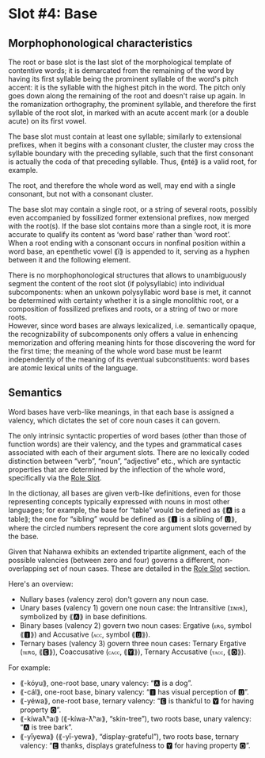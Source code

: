 # Slot #4: Base
  
## Morphophonological characteristics

The root or base slot is the last slot of the morphological template of contentive words; it is demarcated from the remaining of the word by having its first syllable being the prominent syllable of the word's pitch accent: it is the syllable with the highest pitch in the word. The pitch only goes down along the remaining of the root and doesn't raise up again. In the romanization orthography, the prominent syllable, and therefore the first syllable of the root slot, in marked with an acute accent mark (or a double acute) on its first vowel.  
  
The base slot must contain at least one syllable; similarly to extensional prefixes, when it begins with a consonant cluster, the cluster may cross the syllable boundary with the preceding syllable, such that the first consonant is actually the coda of that preceding syllable. Thus, ⟪nté⟫ is a valid root, for example.  
  
The root, and therefore the whole word as well, may end with a single consonant, but not with a consonant cluster.  
  
The base slot may contain a single root, or a string of several roots, possibly even accompanied by fossilized former extensional prefixes, now merged with the root(s). If the base slot contains more than a single root, it is more accurate to qualify its content as ‘word base’ rather than ‘word root’.  
When a root ending with a consonant occurs in nonfinal position within a word base, an epenthetic vowel ⟪ï⟫ is appended to it, serving as a hyphen between it and the following element.

There is no morphophonological structures that allows to unambiguously segment the content of the root slot (if polysyllabic) into individual subcomponents: when an unkown polysyllabic word base is met, it cannot be determined with certainty whether it is a single monolithic root, or a composition of fossilized prefixes and roots, or a string of two or more roots.  
However, since word bases are always lexicalized, i.e. semantically opaque, the recognizability of subcomponents only offers a value in enhencing memorization and offering meaning hints for those discovering the word for the first time; the meaning of the whole word base must be learnt independently of the meaning of its eventual subconstituents: word bases are atomic lexical units of the language.  


## Semantics
  
Word bases have verb-like meanings, in that each base is assigned a valency, which dictates the set of core noun cases it can govern.

The only intrinsic syntactic properties of word bases (other than those of function words) are their valency, and the types and grammatical cases associated with each of their argument slots.
There are no lexically coded distinction between “verb”, “noun”, “adjective” etc., which are syntactic properties that are determined by the inflection of the whole word, specifically via the [Role Slot](roles/noun-roles.md).

In the dictionay, all bases are given verb-like definitions, even for those representing concepts typically expressed with nouns in most other languages; for example, the base for “table” would be defined as ⟪🅰 is a table⟫; the one for “sibling” would be defined as ⟪🅸 is a sibling of 🆄⟫, where the circled numbers represent the core argument slots governed by the base.

Given that Nahaıwa exhibits an extended tripartite alignment, each of the possible valencies (between zero and four) governs a different, non-overlapping set of noun cases. These are detailed in the [Role Slot](roles/noun-roles.md) section.

Here's an overview:

 * Nullary bases (valency zero) don't govern any noun case.  
 * Unary bases (valency 1) govern one noun case: the Intransitive (`ɪɴᴛʀ`), symbolized by ⟪🅰⟫ in base definitions.  
 * Binary bases (valency 2) govern two noun cases: Ergative (`ᴇʀɢ`, symbol ⟪🅸⟫) and Accusative (`ᴀᴄᴄ`, symbol ⟪🆄⟫).  
 * Ternary bases (valency 3) govern three noun cases: Ternary Ergative (`ᴛᴇʀɢ`, ⟪🅴⟫), Coaccusative (`ᴄᴀᴄᴄ`, ⟪🆈⟫), Ternary Accusative (`ᴛᴀᴄᴄ`, ⟪🅾⟫).  

For example:

 * ⟪-kóyu⟫, one-root base, unary valency: “🅰 is a dog”.  
 * ⟪-cál⟫, one-root base, binary valency: “🅸 has visual perception of 🆄”.  
 * ⟪-yéwa⟫, one-root base, ternary valency: “🅴 is thankful to 🆈 for having property 🅾”.  
 * ⟪-kíwaƛʰaı⟫ (⟪-kíwa-ƛʰaı⟫, “skin-tree”), two roots base, unary valency: “🅰 is tree bark”.  
 * ⟪-yı̋yewa⟫ (⟪-yı̋-yewa⟫, “display-grateful”), two roots base, ternary valency: “🅴 thanks, displays gratefulness to 🆈 for having property 🅾”.


